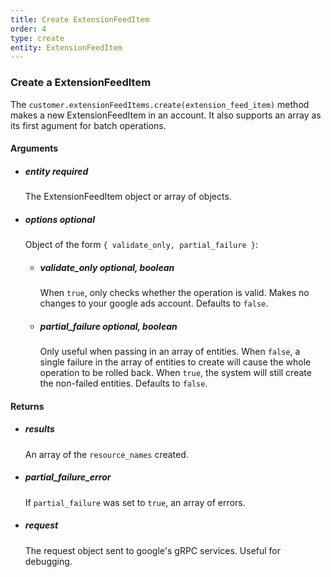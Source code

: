 ```yaml
---
title: Create ExtensionFeedItem 
order: 4
type: create
entity: ExtensionFeedItem 
---
```


### Create a ExtensionFeedItem 

The `customer.extensionFeedItems.create(extension_feed_item)` method makes a new ExtensionFeedItem in an account. It also supports an array as its first agument for batch operations.


#### Arguments

- ##### entity *required* 
    The ExtensionFeedItem object or array of objects.
- ##### options *optional*
    Object of the form `{ validate_only, partial_failure }`:
    - ##### validate_only *optional, boolean* 
        When `true`, only checks whether the operation is valid. Makes no changes to your google ads account. Defaults to `false`.
    - ##### partial_failure *optional, boolean*
        Only useful when passing in an array of entities. When `false`, a single failure in the array of entities to create will cause the whole operation to be rolled back. When `true`, the system will still create the non-failed entities. Defaults to `false`.


#### Returns

- ##### results
    An array of the `resource_names` created.
- ##### partial_failure_error
    If `partial_failure` was set to `true`, an array of errors.
- ##### request
    The request object sent to google's gRPC services. Useful for debugging.
